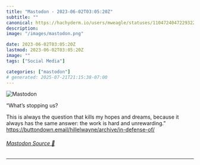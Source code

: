 ```yaml
---
title: "Mastodon - 2023-06-02T03:05:20Z"
subtitle: ""
canonical: https://hachyderm.io/users/mweagle/statuses/110472404722932220
description:
image: "/images/mastodon.png"

date: 2023-06-02T03:05:20Z
lastmod: 2023-06-02T03:05:20Z
image: ""
tags: ["Social Media"]

categories: ["mastodon"]
# generated: 2025-07-21T21:15:38-07:00
---
```

![Mastodon](/images/mastodon.png)

<p>“What’s stopping us?</p><p>This is always the question that kills my hopes and dreams, because it always has the same answer: the work is hard and unrewarding.”<br /><a href="https://buttondown.email/hillelwayne/archive/in-defense-of/" target="_blank" rel="nofollow noopener noreferrer" translate="no"><span class="invisible">https://</span><span class="ellipsis">buttondown.email/hillelwayne/a</span><span class="invisible">rchive/in-defense-of/</span></a></p>


###### [Mastodon Source 🐘](https://hachyderm.io/@mweagle/110472404722932220)

___
